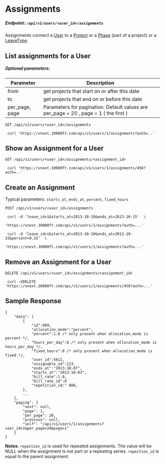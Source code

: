 # Assignments

##### Endpoint: `/api/v1/users/<user_id>/assignments`

Assignments connect a [User](users) to a [Project](projects) or a [Phase](phases) (part of a project) or a [LeaveType](leave-types).

## List assignments for a User

##### Optional parameters:

| **Parameter** | **Description** |
| ------------- | --------------- |
| from |  get projects that start on or after this date |
| to |  get projects that end on or before this date |
| per_page, page |  Parameters for pagination. Default values are per_page = 20 , page = 1 ( the first ) |

```
GET /api/v1/users/<user_id>/assignments

 curl 'https://vnext.10000ft.com/api/v1/users/1/assignments?auth=..'
```

## Show an Assignment for a User

```
GET /api/v1/users/<user_id>/assignments/<assignment_id>

 curl 'https://vnext.10000ft.com/api/v1/users/1/assignments/456?auth=..'
```

## Create an Assignment

Typical parameters: `starts_at`, `ends_at`, `percent`, `fixed_hours`

```
POST /api/v1/users/<user_id>/assignments

 curl -d 'leave_id=1&starts_at=2013-10-10&ends_at=2013-10-15'  \
                 'https://vnext.10000ft.com/api/v1/users/1/assignments?auth=...'

 curl -d 'leave_id=1&starts_at=2013-10-10&ends_at=2013-10-15&percent=0.25'  \
                 'https://vnext.10000ft.com/api/v1/users/1/assignments?auth=...'
```

## Remove an Assignment for a User

```
DELETE /api/v1/users/<user_id>/assignments/<assignment_id>

 curl -XDELETE 'https://vnext.10000ft.com/api/v1/users/1/assignments/456?auth=...'
```

## Sample Response

```
{
    "data": [
        {
            "id":889,
            "allocation_mode":"percent",
            "percent":1.0 /* only present when allocation_mode is percent */,
            "hours_per_day":8 /* only present when allocation_mode is hours_per_day */,
            "fixed_hours":8 /* only present when allocation_mode is fixed */,
            "user_id":5612,
            "assignable_id":123,
            "ends_at":"2013-10-07",
            "starts_at":"2013-10-03",
            "bill_rate":1.0,
            "bill_rate_id":0
            "repetition_id:" 886,
        },
        ...
    ],
    "paging": {
        "next": null,
        "page": 1,
        "per_page": 20,
        "previous": null,
        "self": "/api/v1/users/1/assignments?user_id=1&per_page=20&page=1"
    }
}
```

**Notes**: `repeition_id` is used for repeated assignments. The value will be NULL when the assignment is not part or a repeating series. `repeition_id` is equal to the parent assignment.
